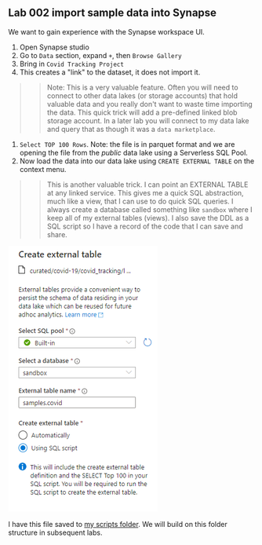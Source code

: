 ## Lab 002 import sample data into Synapse

We want to gain experience with the Synapse workspace UI.

1. Open Synapse studio
1. Go to `Data` section, expand `+`, then `Browse Gallery`
1. Bring in `Covid Tracking Project` 
1. This creates a "link" to the dataset, it does not import it.  

>> Note:  This is a very valuable feature.  Often you will need to connect to other data lakes (or storage accounts) that hold valuable data and you really don't want to waste time importing the data.  This quick trick will add a pre-defined linked blob storage account.  In a later lab you will connect to my data lake and query that as though it was a `data marketplace`.  

1. `Select TOP 100 Rows`.  Note:  the file is in parquet format and we are opening the file from the _public_ data lake using a Serverless SQL Pool.  
1. Now load the data into our data lake using `CREATE EXTERNAL TABLE` on the context menu.  

>> This is another valuable trick.  I can point an EXTERNAL TABLE at any linked service.  This gives me a quick SQL abstraction, much like a view, that I can use to do quick SQL queries.  I always create a database called something like `sandbox` where I keep all of my external tables (views).  I also save the DDL as a SQL script so I have a record of the code that I can save and share.  

![](./img/cet.png)

I have this file saved to [my scripts folder](./scripts/samples-covid.sql).  We will build on this folder structure in subsequent labs.  



